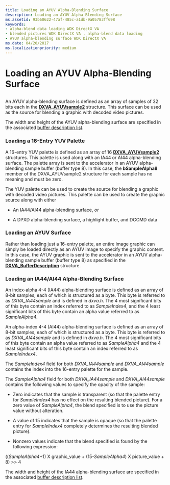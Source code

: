 ```yaml
---
title: Loading an AYUV Alpha-Blending Surface
description: Loading an AYUV Alpha-Blending Surface
ms.assetid: 93b60622-47af-485c-a1db-9a05783ff698
keywords:
- alpha-blend data loading WDK DirectX VA
- blended pictures WDK DirectX VA , alpha-blend data loading
- AYUV alpha-blending surface WDK DirectX VA
ms.date: 04/20/2017
ms.localizationpriority: medium
---
```


# Loading an AYUV Alpha-Blending Surface


## <span id="ddk_loading_an_ayuv_alpha_blending_surface_gg"></span><span id="DDK_LOADING_AN_AYUV_ALPHA_BLENDING_SURFACE_GG"></span>


An AYUV alpha-blending surface is defined as an array of samples of 32 bits each in the [**DXVA\_AYUVsample2**](https://msdn.microsoft.com/library/windows/hardware/ff563116) structure. This surface can be used as the source for blending a graphic with decoded video pictures.

The width and height of the AYUV alpha-blending surface are specified in the associated [buffer description list](buffer-description-list.md).

### <span id="Loading_a_16-Entry_YUV_Palette"></span><span id="loading_a_16-entry_yuv_palette"></span><span id="LOADING_A_16-ENTRY_YUV_PALETTE"></span>Loading a 16-Entry YUV Palette

A 16-entry YUV palette is defined as an array of 16 [**DXVA\_AYUVsample2**](https://msdn.microsoft.com/library/windows/hardware/ff563116) structures. This palette is used along with an IA44 or AI44 alpha-blending surface. The palette array is sent to the accelerator in an AYUV alpha-blending sample buffer (buffer type 8). In this case, the **bSampleAlpha8** member of the DXVA\_AYUVsample2 structure for each sample has no meaning and must be zero.

The YUV palette can be used to create the source for blending a graphic with decoded video pictures. This palette can be used to create the graphic source along with either

-   An IA44/AI44 alpha-blending surface, *or*

-   A DPXD alpha-blending surface, a highlight buffer, and DCCMD data

### <span id="Loading_an_AYUV_Surface"></span><span id="loading_an_ayuv_surface"></span><span id="LOADING_AN_AYUV_SURFACE"></span>Loading an AYUV Surface

Rather than loading just a 16-entry palette, an entire image graphic can simply be loaded directly as an AYUV image to specify the graphic content. In this case, the AYUV graphic is sent to the accelerator in an AYUV alpha-blending sample buffer (buffer type 8) as specified in the [**DXVA\_BufferDescription**](https://msdn.microsoft.com/library/windows/hardware/ff563122) structure.

### <span id="Loading_an_IA44_AI44_Alpha-Blending_Surface"></span><span id="loading_an_ia44_ai44_alpha-blending_surface"></span><span id="LOADING_AN_IA44_AI44_ALPHA-BLENDING_SURFACE"></span>Loading an IA44/AI44 Alpha-Blending Surface

An index-alpha 4-4 (IA44) alpha-blending surface is defined as an array of 8-bit samples, each of which is structured as a byte. This byte is referred to as *DXVA\_IA44sample* and is defined in *dxva.h*. The 4 most significant bits of this byte contain an index referred to as *SampleIndex4*, and the 4 least significant bits of this byte contain an alpha value referred to as *SampleAlpha4*.

An alpha-index 4-4 (AI44) alpha-blending surface is defined as an array of 8-bit samples, each of which is structured as a byte. This byte is referred to as *DXVA\_AI44sample* and is defined in *dxva.h*. The 4 most significant bits of this byte contain an alpha value referred to as *SampleAlpha4* and the 4 least significant bits of this byte contain an index referred to as *SampleIndex4*.

The *SampleIndex4* field for both *DXVA\_IA44sample* and *DXVA\_AI44sample* contains the index into the 16-entry palette for the sample.

The *SampleAlpha4* field for both *DXVA\_IA44sample* and *DXVA\_AI44sample* contains the following values to specify the opacity of the sample:

-   Zero indicates that the sample is transparent (so that the palette entry for *SampleIndex4* has no effect on the resulting blended picture). For a zero value of *SampleAlpha4*, the blend specified is to use the picture value without alteration.

-   A value of 15 indicates that the sample is opaque (so that the palette entry for *SampleIndex4* completely determines the resulting blended picture).

-   Nonzero values indicate that the blend specified is found by the following expression:

((*SampleAlpha4*+1) X graphic\_value + (15-*SampleAlpha4*) X picture\_value + 8) &gt;&gt; 4

The width and height of the IA44 alpha-blending surface are specified in the associated [buffer description list](buffer-description-list.md).

 

 





